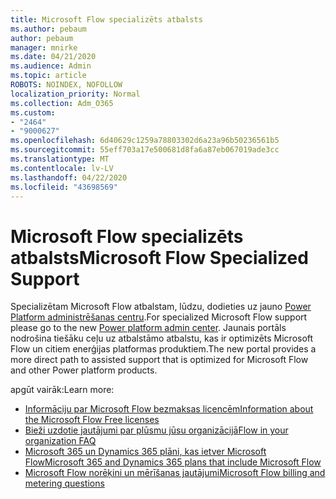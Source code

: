 ```yaml
---
title: Microsoft Flow specializēts atbalsts
ms.author: pebaum
author: pebaum
manager: mnirke
ms.date: 04/21/2020
ms.audience: Admin
ms.topic: article
ROBOTS: NOINDEX, NOFOLLOW
localization_priority: Normal
ms.collection: Adm_O365
ms.custom:
- "2464"
- "9000627"
ms.openlocfilehash: 6d40629c1259a78803302d6a23a96b50236561b5
ms.sourcegitcommit: 55eff703a17e500681d8fa6a87eb067019ade3cc
ms.translationtype: MT
ms.contentlocale: lv-LV
ms.lasthandoff: 04/22/2020
ms.locfileid: "43698569"
---
```

# <a name="microsoft-flow-specialized-support"></a><span data-ttu-id="258f1-102">Microsoft Flow specializēts atbalsts</span><span class="sxs-lookup"><span data-stu-id="258f1-102">Microsoft Flow Specialized Support</span></span>

<span data-ttu-id="258f1-103">Specializētam Microsoft Flow atbalstam, lūdzu, dodieties uz jauno [Power Platform administrēšanas centru](https://aka.ms/flowadminsupport).</span><span class="sxs-lookup"><span data-stu-id="258f1-103">For specialized Microsoft Flow support please go to the new [Power platform admin center](https://aka.ms/flowadminsupport).</span></span> <span data-ttu-id="258f1-104">Jaunais portāls nodrošina tiešāku ceļu uz atbalstāmo atbalstu, kas ir optimizēts Microsoft Flow un citiem enerģijas platformas produktiem.</span><span class="sxs-lookup"><span data-stu-id="258f1-104">The new portal provides a more direct path to assisted support that is optimized for Microsoft Flow and other Power platform products.</span></span>

<span data-ttu-id="258f1-105">apgūt vairāk:</span><span class="sxs-lookup"><span data-stu-id="258f1-105">Learn more:</span></span>
- [<span data-ttu-id="258f1-106">Informāciju par Microsoft Flow bezmaksas licencēm</span><span class="sxs-lookup"><span data-stu-id="258f1-106">Information about the Microsoft Flow Free licenses</span></span>](https://go.microsoft.com/fwlink/?linkid=2095610)
- [<span data-ttu-id="258f1-107">Bieži uzdotie jautājumi par plūsmu jūsu organizācijā</span><span class="sxs-lookup"><span data-stu-id="258f1-107">Flow in your organization FAQ</span></span>](https://go.microsoft.com/fwlink/?linkid=2072608)
- [<span data-ttu-id="258f1-108">Microsoft 365 un Dynamics 365 plāni, kas ietver Microsoft Flow</span><span class="sxs-lookup"><span data-stu-id="258f1-108">Microsoft 365 and Dynamics 365 plans that include Microsoft Flow</span></span>](https://go.microsoft.com/fwlink/?linkid=2072406)
- [<span data-ttu-id="258f1-109">Microsoft Flow norēķini un mērīšanas jautājumi</span><span class="sxs-lookup"><span data-stu-id="258f1-109">Microsoft Flow billing and metering questions</span></span>](https://go.microsoft.com/fwlink/?linkid=2072612)